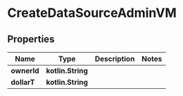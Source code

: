 
# CreateDataSourceAdminVM

## Properties
Name | Type | Description | Notes
------------ | ------------- | ------------- | -------------
**ownerId** | **kotlin.String** |  | 
**dollarT** | **kotlin.String** |  | 



